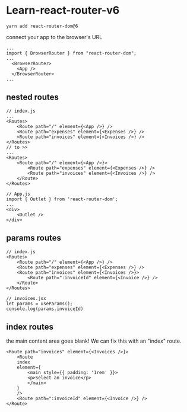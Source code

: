 <!-- @format -->

# Learn-react-router-v6

```
yarn add react-router-dom@6
```

connect your app to the browser's URL

```
...
import { BrowserRouter } from "react-router-dom";
...
  <BrowserRouter>
    <App />
  </BrowserRouter>
...
```

## nested routes

```
// index.js
...
<Routes>
    <Route path="/" element={<App />} />
    <Route path="expenses" element={<Expenses />} />
    <Route path="invoices" element={<Invoices />} />
</Routes>
// to >>
...
<Routes>
    <Route path="/" element={<App />}>
        <Route path="expenses" element={<Expenses />} />
        <Route path="invoices" element={<Invoices />} />
    </Route>
</Routes>
```

```
// App.js
import { Outlet } from 'react-router-dom';
...
<div>
    <Outlet />
</div>
```

## params routes

```
// index.js
<Routes>
    <Route path="/" element={<App />} />
    <Route path="expenses" element={<Expenses />} />
    <Route path="invoices" element={<Invoices />}>
        <Route path=":invoiceId" element={<Invoice />} />
    </Route>
</Routes>
```

```
// invoices.jsx
let params = useParams();
console.log(params.invoiceId)
```

## index routes

the main content area goes blank! We can fix this with an "index" route.

```
<Route path="invoices" element={<Invoices />}>
    <Route
    index
    element={
        <main style={{ padding: '1rem' }}>
        <p>Select an invoice</p>
        </main>
    }
    />
    <Route path=":invoiceId" element={<Invoice />} />
</Route>
```
